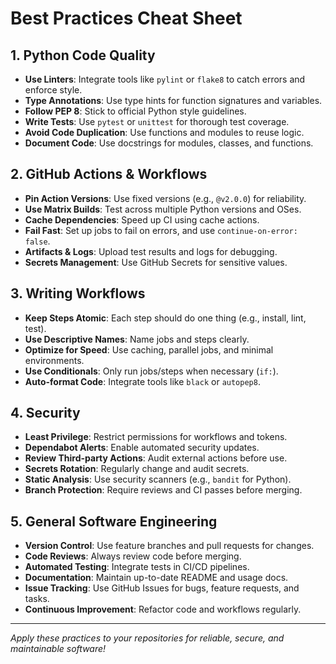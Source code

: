 # Best Practices Cheat Sheet

## 1. Python Code Quality

- **Use Linters**: Integrate tools like `pylint` or `flake8` to catch errors and enforce style.
- **Type Annotations**: Use type hints for function signatures and variables.
- **Follow PEP 8**: Stick to official Python style guidelines.
- **Write Tests**: Use `pytest` or `unittest` for thorough test coverage.
- **Avoid Code Duplication**: Use functions and modules to reuse logic.
- **Document Code**: Use docstrings for modules, classes, and functions.

## 2. GitHub Actions & Workflows

- **Pin Action Versions**: Use fixed versions (e.g., `@v2.0.0`) for reliability.
- **Use Matrix Builds**: Test across multiple Python versions and OSes.
- **Cache Dependencies**: Speed up CI using cache actions.
- **Fail Fast**: Set up jobs to fail on errors, and use `continue-on-error: false`.
- **Artifacts & Logs**: Upload test results and logs for debugging.
- **Secrets Management**: Use GitHub Secrets for sensitive values.

## 3. Writing Workflows

- **Keep Steps Atomic**: Each step should do one thing (e.g., install, lint, test).
- **Use Descriptive Names**: Name jobs and steps clearly.
- **Optimize for Speed**: Use caching, parallel jobs, and minimal environments.
- **Use Conditionals**: Only run jobs/steps when necessary (`if:`).
- **Auto-format Code**: Integrate tools like `black` or `autopep8`.

## 4. Security

- **Least Privilege**: Restrict permissions for workflows and tokens.
- **Dependabot Alerts**: Enable automated security updates.
- **Review Third-party Actions**: Audit external actions before use.
- **Secrets Rotation**: Regularly change and audit secrets.
- **Static Analysis**: Use security scanners (e.g., `bandit` for Python).
- **Branch Protection**: Require reviews and CI passes before merging.

## 5. General Software Engineering

- **Version Control**: Use feature branches and pull requests for changes.
- **Code Reviews**: Always review code before merging.
- **Automated Testing**: Integrate tests in CI/CD pipelines.
- **Documentation**: Maintain up-to-date README and usage docs.
- **Issue Tracking**: Use GitHub Issues for bugs, feature requests, and tasks.
- **Continuous Improvement**: Refactor code and workflows regularly.

---

_Apply these practices to your repositories for reliable, secure, and maintainable software!_
